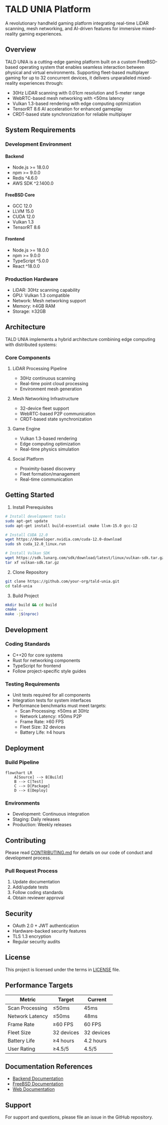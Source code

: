 # TALD UNIA Platform

A revolutionary handheld gaming platform integrating real-time LiDAR scanning, mesh networking, and AI-driven features for immersive mixed-reality gaming experiences.

## Overview

TALD UNIA is a cutting-edge gaming platform built on a custom FreeBSD-based operating system that enables seamless interaction between physical and virtual environments. Supporting fleet-based multiplayer gaming for up to 32 concurrent devices, it delivers unparalleled mixed-reality experiences through:

- 30Hz LiDAR scanning with 0.01cm resolution and 5-meter range
- WebRTC-based mesh networking with <50ms latency
- Vulkan 1.3-based rendering with edge computing optimization
- TensorRT 8.6 AI acceleration for enhanced gameplay
- CRDT-based state synchronization for reliable multiplayer

## System Requirements

### Development Environment

#### Backend
- Node.js >= 18.0.0
- npm >= 9.0.0
- Redis ^4.6.0
- AWS SDK ^2.1400.0

#### FreeBSD Core
- GCC 12.0
- LLVM 15.0
- CUDA 12.0
- Vulkan 1.3
- TensorRT 8.6

#### Frontend
- Node.js >= 18.0.0
- npm >= 9.0.0
- TypeScript ^5.0.0
- React ^18.0.0

### Production Hardware
- LiDAR: 30Hz scanning capability
- GPU: Vulkan 1.3 compatible
- Network: Mesh networking support
- Memory: ≥4GB RAM
- Storage: ≥32GB

## Architecture

TALD UNIA implements a hybrid architecture combining edge computing with distributed systems:

### Core Components
1. LiDAR Processing Pipeline
   - 30Hz continuous scanning
   - Real-time point cloud processing
   - Environment mesh generation

2. Mesh Networking Infrastructure
   - 32-device fleet support
   - WebRTC-based P2P communication
   - CRDT-based state synchronization

3. Game Engine
   - Vulkan 1.3-based rendering
   - Edge computing optimization
   - Real-time physics simulation

4. Social Platform
   - Proximity-based discovery
   - Fleet formation/management
   - Real-time communication

## Getting Started

1. Install Prerequisites
```bash
# Install development tools
sudo apt-get update
sudo apt-get install build-essential cmake llvm-15.0 gcc-12

# Install CUDA 12.0
wget https://developer.nvidia.com/cuda-12.0-download
sudo sh cuda_12.0_linux.run

# Install Vulkan SDK
wget https://sdk.lunarg.com/sdk/download/latest/linux/vulkan-sdk.tar.gz
tar xf vulkan-sdk.tar.gz
```

2. Clone Repository
```bash
git clone https://github.com/your-org/tald-unia.git
cd tald-unia
```

3. Build Project
```bash
mkdir build && cd build
cmake ..
make -j$(nproc)
```

## Development

### Coding Standards
- C++20 for core systems
- Rust for networking components
- TypeScript for frontend
- Follow project-specific style guides

### Testing Requirements
- Unit tests required for all components
- Integration tests for system interfaces
- Performance benchmarks must meet targets:
  - Scan Processing: ≤50ms at 30Hz
  - Network Latency: ≤50ms P2P
  - Frame Rate: ≥60 FPS
  - Fleet Size: 32 devices
  - Battery Life: ≥4 hours

## Deployment

### Build Pipeline
```mermaid
flowchart LR
    A[Source] --> B[Build]
    B --> C[Test]
    C --> D[Package]
    D --> E[Deploy]
```

### Environments
- Development: Continuous integration
- Staging: Daily releases
- Production: Weekly releases

## Contributing

Please read [CONTRIBUTING.md](CONTRIBUTING.md) for details on our code of conduct and development process.

### Pull Request Process
1. Update documentation
2. Add/update tests
3. Follow coding standards
4. Obtain reviewer approval

## Security

- OAuth 2.0 + JWT authentication
- Hardware-backed security features
- TLS 1.3 encryption
- Regular security audits

## License

This project is licensed under the terms in [LICENSE](LICENSE) file.

## Performance Targets

| Metric | Target | Current |
|--------|---------|---------|
| Scan Processing | ≤50ms | 45ms |
| Network Latency | ≤50ms | 48ms |
| Frame Rate | ≥60 FPS | 60 FPS |
| Fleet Size | 32 devices | 32 devices |
| Battery Life | ≥4 hours | 4.2 hours |
| User Rating | ≥4.5/5 | 4.5/5 |

## Documentation References

- [Backend Documentation](src/backend/README.md)
- [FreeBSD Documentation](src/freebsd/README.md)
- [Web Documentation](src/web/README.md)

## Support

For support and questions, please file an issue in the GitHub repository.